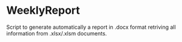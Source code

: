 # WeeklyReport
Script to generate automatically a report in .docx format retriving all information from .xlsx/.xlsm documents.
